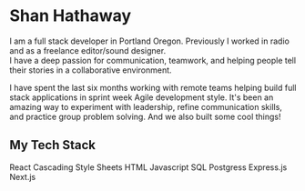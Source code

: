 # Shan Hathaway

I am a full stack developer in Portland Oregon. Previously I worked in radio and as a freelance editor/sound designer.  
I have a deep passion for communication, teamwork, and helping people tell their stories in a collaborative environment.

I have spent the last six months working with remote teams helping build full stack applications in sprint week Agile development style.
It's been an amazing way to experiment with leadership, refine communication skills, and practice group problem solving. And we also built some cool things!

## My Tech Stack
React
Cascading Style Sheets
HTML
Javascript
SQL
Postgress
Express.js
Next.js
